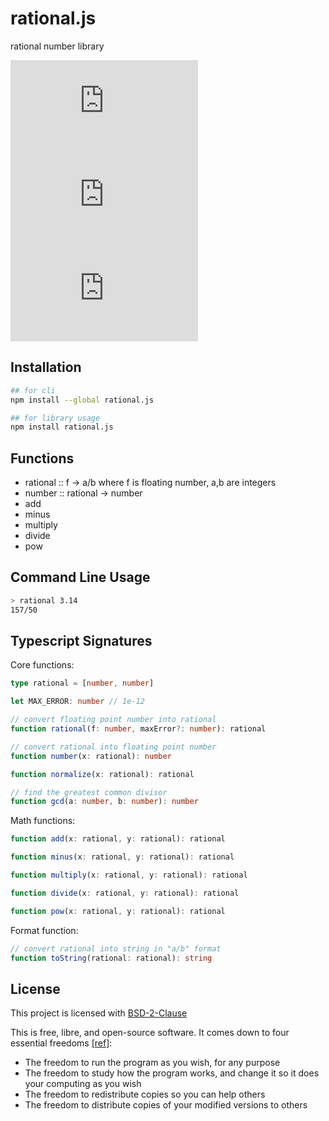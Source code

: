 # rational.js

rational number library

[![npm Package Version](https://img.shields.io/npm/v/rational.js)](https://www.npmjs.com/package/rational.js)
[![Minified Package Size](https://img.shields.io/bundlephobia/min/rational.js)](https://bundlephobia.com/package/rational.js)
[![Minified and Gzipped Package Size](https://img.shields.io/bundlephobia/minzip/rational.js)](https://bundlephobia.com/package/rational.js)

## Installation

```bash
## for cli
npm install --global rational.js

## for library usage
npm install rational.js
```

## Functions

- rational :: f -> a/b where f is floating number, a,b are integers
- number :: rational -> number
- add
- minus
- multiply
- divide
- pow

## Command Line Usage

```bash
> rational 3.14
157/50
```

## Typescript Signatures

Core functions:

```typescript
type rational = [number, number]

let MAX_ERROR: number // 1e-12

// convert floating point number into rational
function rational(f: number, maxError?: number): rational

// convert rational into floating point number
function number(x: rational): number

function normalize(x: rational): rational

// find the greatest common divisor
function gcd(a: number, b: number): number
```

Math functions:

```typescript
function add(x: rational, y: rational): rational

function minus(x: rational, y: rational): rational

function multiply(x: rational, y: rational): rational

function divide(x: rational, y: rational): rational

function pow(x: rational, y: rational): rational
```

Format function:

```typescript
// convert rational into string in "a/b" format
function toString(rational: rational): string
```

## License

This project is licensed with [BSD-2-Clause](./LICENSE)

This is free, libre, and open-source software. It comes down to four essential freedoms [[ref]](https://seirdy.one/2021/01/27/whatsapp-and-the-domestication-of-users.html#fnref:2):

- The freedom to run the program as you wish, for any purpose
- The freedom to study how the program works, and change it so it does your computing as you wish
- The freedom to redistribute copies so you can help others
- The freedom to distribute copies of your modified versions to others
